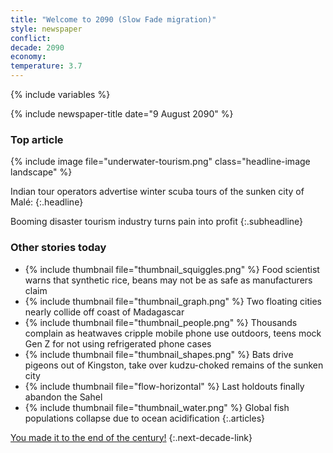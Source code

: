 ```yaml
---
title: "Welcome to 2090 (Slow Fade migration)"
style: newspaper
conflict: 
decade: 2090
economy: 
temperature: 3.7
---
```


{% include variables %}

{% include newspaper-title date="9 August 2090" %}

### Top article

{% include image file="underwater-tourism.png" class="headline-image landscape" %}

Indian tour operators advertise winter scuba tours of the sunken city of Malé:
{:.headline}

Booming disaster tourism industry turns pain into profit
{:.subheadline}

### Other stories today

- {% include thumbnail file="thumbnail_squiggles.png" %} Food scientist warns that synthetic rice, beans may not be as safe as manufacturers claim
- {% include thumbnail file="thumbnail_graph.png" %} Two floating cities nearly collide off coast of Madagascar
- {% include thumbnail file="thumbnail_people.png" %} Thousands complain as heatwaves cripple mobile phone use outdoors, teens mock Gen Z for not using refrigerated phone cases
- {% include thumbnail file="thumbnail_shapes.png" %} Bats drive pigeons out of Kingston, take over kudzu-choked remains of the sunken city
- {% include thumbnail file="flow-horizontal" %} Last holdouts finally abandon the Sahel
- {% include thumbnail file="thumbnail_water.png" %} Global fish populations collapse due to ocean acidification
{:.articles}

[You made it to the end of the century!](ending_2100-slow-fade.html)
{:.next-decade-link}
